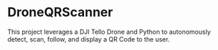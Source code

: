 # DroneQRScanner
This project leverages a DJI Tello Drone and Python to autonomously detect, scan, follow, and display a QR Code to the user.
